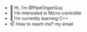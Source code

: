 - 👋 Hi, I’m @PipeOrganGuy
- 👀 I’m interested in Micro-controller
- 🌱 I’m currently learning C++ .
- 📫 How to reach me? my email 

<!---
PipeOrganGuy/PipeOrganGuy is a ✨ special ✨ repository because its `README.md` (this file) appears on your GitHub profile.
You can click the Preview link to take a look at your changes.
--->
